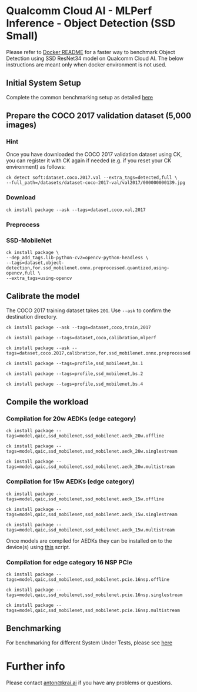 # Qualcomm Cloud AI - MLPerf Inference - Object Detection (SSD Small)

Please refer to [Docker README](https://github.com/krai/ck-qaic/blob/main/docker/ssd-mobilenet/README.md) for a faster way to benchmark Object Detection using SSD ResNet34 model on Qualcomm Cloud AI. The below instructions are meant only when docker environment is not used. 

## Initial System Setup

Complete the common benchmarking setup as detailed [here](https://github.com/krai/ck-qaic/blob/main/program/README.md)



<a name="prepare_coco"></a>
## Prepare the COCO 2017 validation dataset (5,000 images)

### Hint
Once you have downloaded the COCO 2017 validation dataset using CK, you can register it with CK again if needed (e.g. if you reset your CK environment) as follows:
```
ck detect soft:dataset.coco.2017.val --extra_tags=detected,full \
--full_path=/datasets/dataset-coco-2017-val/val2017/000000000139.jpg
```

<a name="prepare_coco_download"></a>
###  Download

```
ck install package --ask --tags=dataset,coco,val,2017
```


<a name="prepare_coco_preprocess"></a>
### Preprocess


<a name="prepare_coco_preprocess_ssd_mobilenet"></a>
### SSD-MobileNet

```
ck install package \
--dep_add_tags.lib-python-cv2=opencv-python-headless \
--tags=dataset,object-detection,for.ssd_mobilenet.onnx.preprocessed.quantized,using-opencv,full \
--extra_tags=using-opencv
```

<a name="prepare_workload_calibrate"></a>
## Calibrate the model

The COCO 2017 training dataset takes `20G`. Use `--ask` to confirm the destination directory.

```
ck install package --ask --tags=dataset,coco,train,2017
```
```
ck install package --tags=dataset,coco,calibration,mlperf
```

```
ck install package --ask --tags=dataset,coco.2017,calibration,for.ssd_mobilenet.onnx.preprocessed
```
```
ck install package --tags=profile,ssd_mobilenet,bs.1
```
```
ck install package --tags=profile,ssd_mobilenet,bs.2
```
```
ck install package --tags=profile,ssd_mobilenet,bs.4
```



<a name="prepare_workload_compile"></a>
## Compile the workload

### Compilation for 20w AEDKs (edge category)
```
ck install package --tags=model,qaic,ssd_mobilenet,ssd_mobilenet.aedk_20w.offline
```
```
ck install package --tags=model,qaic,ssd_mobilenet,ssd_mobilenet.aedk_20w.singlestream
```
```
ck install package --tags=model,qaic,ssd_mobilenet,ssd_mobilenet.aedk_20w.multistream
```
### Compilation for 15w AEDKs (edge category)
```
ck install package --tags=model,qaic,ssd_mobilenet,ssd_mobilenet.aedk_15w.offline
```
```
ck install package --tags=model,qaic,ssd_mobilenet,ssd_mobilenet.aedk_15w.singlestream
```
```
ck install package --tags=model,qaic,ssd_mobilenet,ssd_mobilenet.aedk_15w.multistream
```
Once models are compiled for AEDKs they can be installed on to the device(s) using [this](https://github.com/krai/ck-qaic/tree/main/script/setup.aedk#hr-compile-the-models-and-copy-to-the-device) script.

### Compilation for edge category 16 NSP PCIe
```
ck install package --tags=model,qaic,ssd_mobilenet,ssd_mobilenet.pcie.16nsp.offline
```
```
ck install package --tags=model,qaic,ssd_mobilenet,ssd_mobilenet.pcie.16nsp.singlestream
```
```
ck install package --tags=model,qaic,ssd_mobilenet,ssd_mobilenet.pcie.16nsp.multistream
```
## Benchmarking
For benchmarking for different System Under Tests, please see [here](https://github.com/krai/ck-qaic/blob/main/program/object-detection-qaic-loadgen/README.SSD_Large.benchmarking.md)

<a name="info"></a>
# Further info

Please contact anton@krai.ai if you have any problems or questions.
